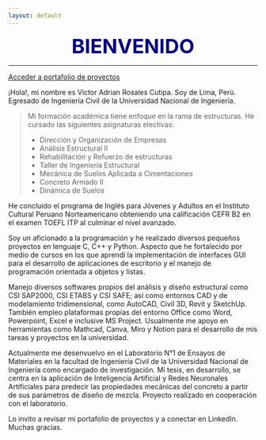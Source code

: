 ```yaml
---
layout: default
---
```


<center><span style="font-size: 40px; color: #000080;"><b>BIENVENIDO</b></span></center>

***

[Acceder a portafolio de proyectos](./portfolio.html)


¡Hola!, mi nombre es Victor Adrian Rosales Cutipa. Soy de Lima, Perú. Egresado de Ingeniería Civil de la Universidad Nacional de Ingeniería.

>Mi formación académica tiene enfoque en la rama de estructuras. He cursado las siguientes asignaturas electivas:
>* Dirección y Organización de Empresas
>* Análisis Estructural II
>* Rehabilitación y Refuerzo de estructuras
>* Taller de Ingeniería Estructural
>* Mecánica de Suelos Aplicada a Cimentaciones
>* Concreto Armado II
>* Dinámica de Suelos

He concluido el programa de Inglés para Jóvenes y Adultos en el Instituto Cultural Peruano Norteamericano obteniendo una calificación CEFR B2 en el examen TOEFL ITP al culminar el nivel avanzado.

Soy un aficionado a la programación y he realizado diversos pequeños proyectos en lenguaje C, C++ y Python. Aspecto que he fortalecido por medio de cursos en los que aprendí la implementación de interfaces GUI para el desarrollo de aplicaciones de escritorio y el manejo de programación orientada a objetos y listas.

Manejo diversos softwares propios del análisis y diseño estructural como CSI SAP2000, CSI ETABS y CSI SAFE; así como entornos CAD y de modelamiento tridimensional, como AutoCAD, Civil 3D, Revit y SketchUp. También empleo plataformas propias del entorno Office como Word, Powerpoint, Excel e inclusive MS Project. Usualmente me apoyo en herramientas como Mathcad, Canva, Miro y Notion para el desarrollo de mis tareas y proyectos en la universidad.

Actualmente me desenvuelvo en el Laboratorio N°1 de Ensayos de Materiales en la facultad de Ingeniería Civil de la Universidad Nacional de Ingeniería como encargado de investigación. Mi tesis, en desarrollo, se centra en la aplicación de Inteligencia Artificial y Redes Neuronales Artificiales para predecir las propiedades mecánicas del concreto a partir de sus parámetros de diseño de mezcla. Proyecto realizado en cooperación con el laboratorio.

Lo invito a revisar mi portafolio de proyectos y a conectar en LinkedIn. Muchas gracias.







